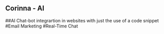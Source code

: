 ## Corinna - AI
##AI Chat-bot integrartion in websites with just the use of a code snippet<br/>
#Email Marketing
#Real-Time Chat







